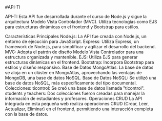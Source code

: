 #API-TI

API-TI
Esta API fue desarrollada durante el curso de Node.js y sigue la arquitectura Modelo Vista Controlador (MVC). Utiliza tecnologías como EJS para estructuras dinámicas en el frontend y Bootstrap para estilos.

Características Principales
Node.js: La API fue creada con Node.js, un entorno de ejecución para JavaScript.
Express: Utiliza Express, un framework de Node.js, para simplificar y agilizar el desarrollo del backend.
MVC: Adopta el patrón de diseño Modelo Vista Controlador para una estructura organizada y mantenible.
EJS: Utiliza EJS para generar estructuras dinámicas en el frontend.
Bootstrap: Incorpora Bootstrap para estilos y diseño responsivo.
Base de Datos
MongoAtlas: La base de datos se aloja en un clúster en MongoAtlas, aprovechando las ventajas de MongoDB, una base de datos NoSQL.
Base de Datos NoSQL: Se utilizó una base de datos NoSQL, más específicamente del tipo documental.
Colecciones:
ticontrol: Se creó una base de datos llamada "ticontrol".
students y teachers: Dos colecciones fueron creadas para manejar la información de estudiantes y profesores.
Operaciones CRUD
La API integrada en esta pequeña web realiza operaciones CRUD (Crear, Leer, Actualizar, Eliminar) en el frontend, permitiendo una interacción completa con la base de datos.